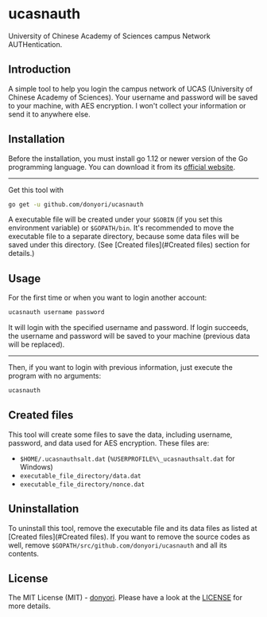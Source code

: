 # ucasnauth
University of Chinese Academy of Sciences campus Network AUTHentication.

## Introduction
A simple tool to help you login the campus network of UCAS (University of Chinese Academy of Sciences).
Your username and password will be saved to your machine, with AES encryption.
I won't collect your information or send it to anywhere else.

## Installation
Before the installation, you must install go 1.12 or newer version of the Go programming language.
You can download it from its [official website](https://golang.org/dl/).

---

Get this tool with

```bash
go get -u github.com/donyori/ucasnauth
```

A executable file will be created under your `$GOBIN` (if you set this environment variable) or `$GOPATH/bin`.
It's recommended to move the executable file to a separate directory, because some data files will be saved under this directory. (See [Created files](#Created files) section for details.)

## Usage
For the first time or when you want to login another account:

```bash
ucasnauth username password
```

It will login with the specified username and password.
If login succeeds, the username and password will be saved to your machine (previous data will be replaced).

---

Then, if you want to login with previous information, just execute the program with no arguments:

```bash
ucasnauth
```

## Created files
This tool will create some files to save the data, including username, password, and data used for AES encryption.
These files are:
* `$HOME/.ucasnauthsalt.dat` (`%USERPROFILE%\_ucasnauthsalt.dat` for Windows)
* `executable_file_directory/data.dat`
* `executable_file_directory/nonce.dat`

## Uninstallation
To uninstall this tool, remove the executable file and its data files as listed at [Created files](#Created files).
If you want to remove the source codes as well, remove `$GOPATH/src/github.com/donyori/ucasnauth` and all its contents.

## License
The MIT License (MIT) - [donyori](https://github.com/donyori/). Please have a look at the [LICENSE](LICENSE) for more details.
